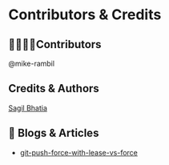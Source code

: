 

# Contributors & Credits

## 👨‍👩‍👧‍👦Contributors 

@mike-rambil

## Credits & Authors
[Sagil Bhatia](https://medium.com/@sahilsahilbhatia)

## 🔗 Blogs & Articles
- [git-push-force-with-lease-vs-force](https://medium.com/@sahilsahilbhatia/git-push-force-with-lease-vs-force-ecae72601e80)


